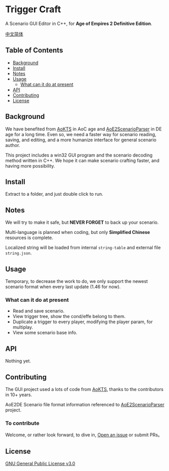 # Trigger Craft

A Scenario GUI Editor in C++, for **Age of Empires 2 Definitive Edition**.

[中文简体](README.zh_cn.md)

## Table of Contents

- [Background](#background)
- [Install](#install)
- [Notes](#notes)
- [Usage](#usage)
    - [What can it do at present](#what-can-it-do-at-present)
- [API](#api)
- [Contributing](#contributing)
- [License](#license)

## Background

We have benefited from [AoKTS](https://github.com/mullikine/aokts) in AoC age and [AoE2ScenarioParser](https://github.com/KSneijders/AoE2ScenarioParser) in DE age for a long time. Even so, we need a faster way for scenario reading, saving, and editing, and a more humanize interface for general scenario author.

This project includes a win32 GUI program and the scenario decoding method written in C++. We hope it can make scenario crafting faster, and having more possibility.

## Install

Extract to a folder, and just double click to run.

## Notes

We will try to make it safe, but **NEVER FORGET** to back up your scenario.

Multi-language is planned when coding, but only **Simplified Chinese** resources is complete.

Localized string will be loaded from internal `string-table` and external file `string.json`.

## Usage

Temporary, to decrease the work to do, we only support the newest scenario format when every last update (1.46 for now).
### What can it do at present

- Read and save scenario.
- View trigger tree, show the cond/effe belong to them.
- Duplicate a trigger to every player, modifying the player param, for multiplay.
- View some scenario base info.

## API

Nothing yet.

## Contributing

The GUI project used a lots of code from [AoKTS](https://github.com/mullikine/aokts), thanks to the contributors in 10+ years.

AoE2DE Scenario file format information referenced to [AoE2ScenarioParser](https://github.com/KSneijders/AoE2ScenarioParser) project.

### To contribute
Welcome, or rather look forward, to dive in, [Open an issue](https://github.com/MegaDusknoir/AoE2TriggerCraft/issues/new) or submit PRs。

## License

[GNU General Public License v3.0](LICENSE)